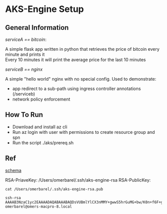 # AKS-Engine Setup

## General Information

*serviceA == bitcoin*:

A simple flask app written in python that retrieves the price of bitcoin every minute and prints it  
Every 10 minutes it will print the average price for the last 10 minutes

*serviceB == nginx*

A simple "hello world" nginx with no special config. Used to demonstrate: 
- app redirect to a sub-path using ingress controller annotations (/serviceb)
- network policy enforcement

## How To Run

- Download and install az cli
- Run az login with user with permissions to create resource group and spn
- Run the script ./aks/prereq.sh

## Ref

[schema](https://github.com/Azure/aks-engine/blob/81175cc0f399f822e79b499cc2f5465b1f317275/docs/topics/clusterdefinitions.md)

RSA-PriaveKey: /Users/omerbarel/.ssh/aks-engine-rsa
RSA-PublicKey: 

```
cat /Users/omerbarel/.ssh/aks-engine-rsa.pub

ssh-rsa AAAAB3NzaC1yc2EAAAADAQABAAABAQDsVUBmlYlCX3nMMY+gwwS5hrGuMG+bw/K0n+f6F+g0uqTuCsQSuVfI4pqbHf+vIQLm0ZJjQtAPEcGCp2ryPbIePZ/gqhbeHfd/SbQWcVEruoOXBd2jdYzyrDGJYmJqTddcylpo7yt8r5CKxE/xTJFDRE41vXfMkrXDlhsgyyj5IOtn8Q5j4n1VV9MaUDJmVsLhh+iBrTIYRhyrYbLRDAcRBnArJiS59kN8Kjm1L7DVDgaFiCFyn5SFaBY//hlfzpcxUgLKhaZgR/bp01Z4IW3UGu5roAuHi2W71ecn39As7nkn1WHhWnTVDe8mSYVcdMuMeN1J08ciEln2B7jAR5ux omerbarel@omers-macpro-8.local
```

